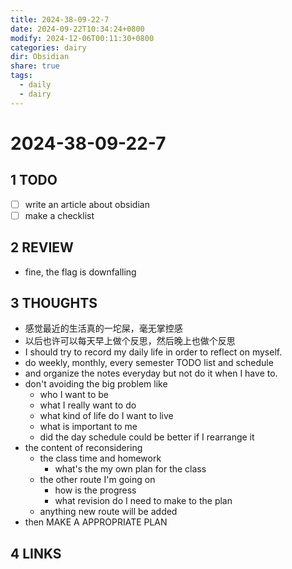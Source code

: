 ```yaml
---
title: 2024-38-09-22-7
date: 2024-09-22T10:34:24+0800
modify: 2024-12-06T00:11:30+0800
categories: dairy
dir: Obsidian
share: true
tags:
  - daily
  - dairy
---
```


# 2024-38-09-22-7

## 1 TODO

- [ ] write an article about obsidian
- [ ] make a checklist

## 2 REVIEW

- fine, the flag is downfalling

## 3 THOUGHTS

- 感觉最近的生活真的一坨屎，毫无掌控感
- 以后也许可以每天早上做个反思，然后晚上也做个反思
- I should try to record my daily life in order to reflect on myself.
- do weekly, monthly, every semester TODO list and schedule
- and organize the notes everyday but not do it when I have to.
- don't avoiding the big problem like
	- who I want to be 
	- what I really want to do 
	- what kind of life do I want to live
	- what is important to me
	- did the day schedule could be better if I rearrange it
- the content of reconsidering 
	- the class time and homework
		- what's the my own plan for the class
	- the other route I'm going on
		- how is the progress
		- what revision do I need to make to the plan
	- anything new route will be added
- then MAKE A APPROPRIATE PLAN

## 4 LINKS
